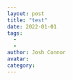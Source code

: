 ```yaml
---
layout: post
title: "test"
date: 2022-01-01
tags: 
  - 
  - 
author: Josh Connor
avatar: 
category: 
---
```


